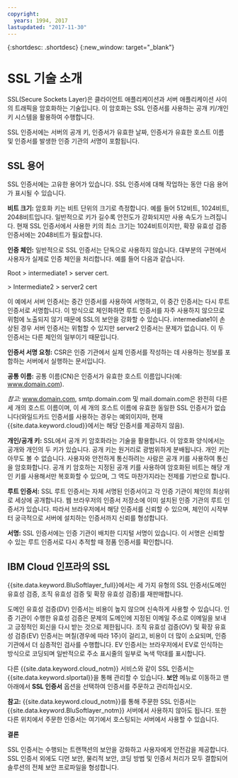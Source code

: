 ```yaml
---
copyright:
  years: 1994, 2017
lastupdated: "2017-11-30"
---
```


{:shortdesc: .shortdesc}
{:new_window: target="_blank"}

# SSL 기술 소개

SSL(Secure Sockets Layer)은 클라이언트 애플리케이션과 서버 애플리케이션 사이의 트래픽을 암호화하는 기술입니다. 이 암호화는 SSL 인증서를 사용하는 공개 키/개인 키 시스템을 활용하여 수행합니다.

SSL 인증서에는 서버의 공개 키, 인증서가 유효한 날짜, 인증서가 유효한 호스트 이름 및 인증서를 발생한 인증 기관의 서명이 포함됩니다.

## SSL 용어

SSL 인증서에는 고유한 용어가 있습니다. SSL 인증서에 대해 작업하는 동안 다음 용어가 표시될 수 있습니다.

**비트 크기:** 암호화 키는 비트 단위의 크기로 측정합니다. 예를 들어 512비트, 1024비트, 2048비트입니다. 일반적으로 키가 길수록 안전도가 강화되지만 사용 속도가 느려집니다. 현재 SSL 인증서에서 사용한 키의 최소 크기는 1024비트이지만, 확장 유효성 검증 인증서에는 2048비트가 필요합니다.

**인증 체인:** 일반적으로 SSL 인증서는 단독으로 사용하지 않습니다. 대부분의 구현에서 사용자가 실제로 인증 체인을 처리합니다. 예를 들어 다음과 같습니다.

  Root > intermediate1 > server cert.

  \> Intermediate2 > server2 cert

이 예에서 서버 인증서는 중간 인증서를 사용하여 서명하고, 이 중간 인증서는 다시 루트 인증서로 서명합니다. 이 방식으로 체인화하면 루트 인증서를 자주 사용하지 않으므로 위험에 노출되지 않기 때문에 SSL의 보안을 강화할 수 있습니다. intermediate1이 손상된 경우 서버 인증서는 위험할 수 있지만 server2 인증서는 문제가 없습니다. 이 두 인증서는 다른 체인의 일부이기 때문입니다.

**인증서 서명 요청:** CSR은 인증 기관에서 실제 인증서를 작성하는 데 사용하는 정보를 포함하는 서버에서 실행하는 문서입니다.

**공통 이름:** 공통 이름(CN)은 인증서가 유효한 호스트 이름입니다(예: www.domain.com).  

*참고:* www.domain.com, smtp.domain.com 및 mail.domain.com은 완전히 다른 세 개의 호스트 이름이며, 이 세 개의 호스트 이름에 유효한 동일한 SSL 인증서가 없습니다(와일드카드 인증서를 사용하는 경우는 예외이지마, 현재 {{site.data.keyword.cloud}}에서는 해당 인증서를 제공하지 않음).

**개인/공개 키:** SSL에서 공개 키 암호화라는 기술을 활용합니다. 이 암호화 양식에서는 공개와 개인의 두 키가 있습니다. 공개 키는 원거리로 광범위하게 분배됩니다. 개인 키는 아무도 볼 수 없습니다. 사용자와 안전하게 통신하려는 사람은 공개 키를 사용하여 통신을 암호화합니다. 공개 키 암호하는 지정된 공개 키를 사용하여 암호화된 비트는 해당 개인 키를 사용해서만 복호화할 수 있으며, 그 역도 마찬가지라는 전제를 기반으로 합니다.

**루트 인증서:** SSL 루트 인증서는 자체 서명된 인증서이고 각 인증 기관이 체인의 최상위로 세상에 공개합니다. 웹 브라우저의 인증서 저장소에 이미 설치된 인증 기관의 루트 인증서가 있습니다. 따라서 브라우저에서 해당 인증서를 신뢰할 수 있으며, 체인이 시작부터 궁극적으로 서버에 설치하는 인증서까지 신뢰를 형성합니다.

**서명:** SSL 인증서에는 인증 기관이 배치한 디지털 서명이 있습니다. 이 서명은 신뢰할 수 있는 루트 인증서로 다시 추적할 때 정품 인증서를 확인합니다.

## IBM Cloud 인프라의 SSL

{{site.data.keyword.BluSoftlayer_full}}에서는 세 가지 유형의 SSL 인증서(도메인 유효성 검증, 조직 유효성 검증 및 확장 유효성 검증)를 재판매합니다. 

도메인 유효성 검증(DV) 인증서는 비용이 높지 않으며 신속하게 사용할 수 있습니다. 인증 기관이 수행한 유효성 검증은 문제의 도메인에 지정된 이메일 주소로 이메일을 보내고 긍정적인 회신을 다시 받는 것으로 제한됩니다. 조직 유효성 검증(OV) 및 확장 유효성 검증(EV) 인증서는 며칠(경우에 따라 1주)이 걸리고, 비용이 더 많이 소요되며, 인증 기관에서 더 심층적인 검사를 수행합니다. EV 인증서는 브라우저에서 EV로 인식하는 방식으로 코딩되며 일반적으로 주소 표시줄의 일부로 녹색 막대를 표시합니다. 

다른 {{site.data.keyword.cloud_notm}} 서비스와 같이 SSL 인증서는 {{site.data.keyword.slportal}}을 통해 관리할 수 있습니다. **보안** 메뉴로 이동하고 맨 아래에서 **SSL 인증서** 옵션을 선택하여 인증서를 주문하고 관리하십시오.  

**참고:** {{site.data.keyword.cloud_notm}}를 통해 주문한 SSL 인증서는 {{site.data.keyword.BluSoftlayer_notm}} 서버에서 사용하지 않아도 됩니다. 또한 다른 위치에서 주문한 인증서는 여기에서 호스팅되는 서버에서 사용할 수 있습니다.

**결론**

SSL 인증서는 수행되는 트랜잭션의 보안을 강화하고 사용자에게 안전감을 제공합니다. SSL 인증서 외에도 디먼 보안, 물리적 보안, 코딩 방법 및 인증서 처리가 모두 결합되어 솔루션의 전체 보안 프로파일을 형성합니다.
